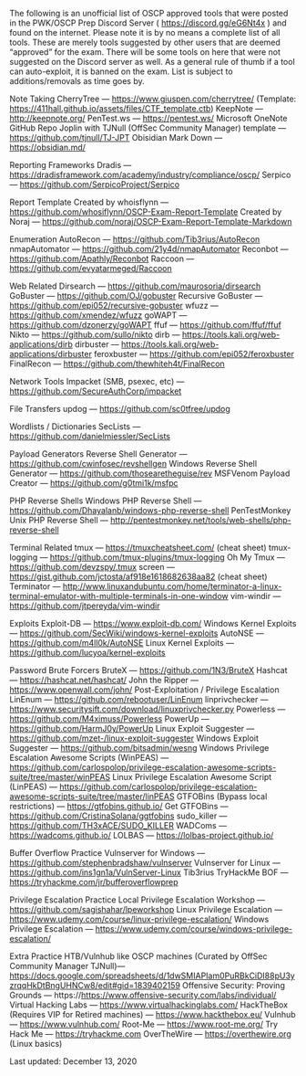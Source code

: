 The following is an unofficial list of OSCP approved tools that were posted in the PWK/OSCP Prep Discord Server ( https://discord.gg/eG6Nt4x ) and found on the internet.
Please note it is by no means a complete list of all tools. These are merely tools suggested by other users that are deemed “approved” for the exam.
There will be some tools on here that were not suggested on the Discord server as well.
As a general rule of thumb if a tool can auto-exploit, it is banned on the exam.
List is subject to additions/removals as time goes by.


Note Taking
CherryTree — https://www.giuspen.com/cherrytree/ (Template: https://411hall.github.io/assets/files/CTF_template.ctb)
KeepNote — http://keepnote.org/
PenTest.ws — https://pentest.ws/
Microsoft OneNote
GitHub Repo
Joplin with TJNull (OffSec Community Manager) template — https://github.com/tjnull/TJ-JPT
Obisidian Mark Down — https://obsidian.md/

Reporting Frameworks
Dradis — https://dradisframework.com/academy/industry/compliance/oscp/
Serpico — https://github.com/SerpicoProject/Serpico

Report Template
Created by whoisflynn — https://github.com/whosiflynn/OSCP-Exam-Report-Template
Created by Noraj — https://github.com/noraj/OSCP-Exam-Report-Template-Markdown

Enumeration
AutoRecon — https://github.com/Tib3rius/AutoRecon
nmapAutomator — https://github.com/21y4d/nmapAutomator
Reconbot — https://github.com/Apathly/Reconbot
Raccoon — https://github.com/evyatarmeged/Raccoon

Web Related
Dirsearch — https://github.com/maurosoria/dirsearch
GoBuster — https://github.com/OJ/gobuster
Recursive GoBuster — https://github.com/epi052/recursive-gobuster
wfuzz — https://github.com/xmendez/wfuzz
goWAPT — https://github.com/dzonerzy/goWAPT
ffuf — https://github.com/ffuf/ffuf
Nikto — https://github.com/sullo/nikto
dirb — https://tools.kali.org/web-applications/dirb
dirbuster — https://tools.kali.org/web-applications/dirbuster
feroxbuster — https://github.com/epi052/feroxbuster
FinalRecon — https://github.com/thewhiteh4t/FinalRecon

Network Tools
Impacket (SMB, psexec, etc) — https://github.com/SecureAuthCorp/impacket

File Transfers
updog — https://github.com/sc0tfree/updog

Wordlists / Dictionaries
SecLists — https://github.com/danielmiessler/SecLists

Payload Generators
Reverse Shell Generator — https://github.com/cwinfosec/revshellgen
Windows Reverse Shell Generator — https://github.com/thosearetheguise/rev
MSFVenom Payload Creator — https://github.com/g0tmi1k/msfpc

PHP Reverse Shells
Windows PHP Reverse Shell — https://github.com/Dhayalanb/windows-php-reverse-shell
PenTestMonkey Unix PHP Reverse Shell — http://pentestmonkey.net/tools/web-shells/php-reverse-shell

Terminal Related
tmux — https://tmuxcheatsheet.com/ (cheat sheet)
tmux-logging — https://github.com/tmux-plugins/tmux-logging
Oh My Tmux — https://github.com/devzspy/.tmux
screen — https://gist.github.com/jctosta/af918e1618682638aa82 (cheat sheet)
Terminator — http://www.linuxandubuntu.com/home/terminator-a-linux-terminal-emulator-with-multiple-terminals-in-one-window
vim-windir — https://github.com/jtpereyda/vim-windir

Exploits
Exploit-DB — https://www.exploit-db.com/
Windows Kernel Exploits — https://github.com/SecWiki/windows-kernel-exploits
AutoNSE — https://github.com/m4ll0k/AutoNSE
Linux Kernel Exploits — https://github.com/lucyoa/kernel-exploits

Password Brute Forcers
BruteX — https://github.com/1N3/BruteX
Hashcat — https://hashcat.net/hashcat/
John the Ripper — https://www.openwall.com/john/
Post-Exploitation / Privilege Escalation
LinEnum — https://github.com/rebootuser/LinEnum
linprivchecker —https://www.securitysift.com/download/linuxprivchecker.py
Powerless — https://github.com/M4ximuss/Powerless
PowerUp — https://github.com/HarmJ0y/PowerUp
Linux Exploit Suggester — https://github.com/mzet-/linux-exploit-suggester
Windows Exploit Suggester — https://github.com/bitsadmin/wesng
Windows Privilege Escalation Awesome Scripts (WinPEAS) — https://github.com/carlospolop/privilege-escalation-awesome-scripts-suite/tree/master/winPEAS
Linux Privilege Escalation Awesome Script (LinPEAS) — https://github.com/carlospolop/privilege-escalation-awesome-scripts-suite/tree/master/linPEAS
GTFOBins (Bypass local restrictions) — https://gtfobins.github.io/
Get GTFOBins — https://github.com/CristinaSolana/ggtfobins
sudo_killer — https://github.com/TH3xACE/SUDO_KILLER
WADComs — https://wadcoms.github.io/
LOLBAS — https://lolbas-project.github.io/

Buffer Overflow Practice
Vulnserver for Windows — https://github.com/stephenbradshaw/vulnserver
Vulnserver for Linux — https://github.com/ins1gn1a/VulnServer-Linux
Tib3rius TryHackMe BOF — https://tryhackme.com/jr/bufferoverflowprep

Privilege Escalation Practice
Local Privilege Escalation Workshop — https://github.com/sagishahar/lpeworkshop
Linux Privilege Escalation — https://www.udemy.com/course/linux-privilege-escalation/
Windows Privilege Escalation — https://www.udemy.com/course/windows-privilege-escalation/

Extra Practice
HTB/Vulnhub like OSCP machines (Curated by OffSec Community Manager TJNull)— https://docs.google.com/spreadsheets/d/1dwSMIAPIam0PuRBkCiDI88pU3yzrqqHkDtBngUHNCw8/edit#gid=1839402159
Offensive Security: Proving Grounds — https://https://www.offensive-security.com/labs/individual/
Virtual Hacking Labs — https://www.virtualhackinglabs.com/
HackTheBox (Requires VIP for Retired machines) — https://www.hackthebox.eu/
Vulnhub — https://www.vulnhub.com/
Root-Me — https://www.root-me.org/
Try Hack Me — https://tryhackme.com
OverTheWire — https://overthewire.org (Linux basics)

Last updated: December 13, 2020
